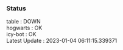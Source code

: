 ### Status


table : DOWN  
hogwarts : OK  
icy-bot : OK  
Latest Update : 2023-01-04 06:11:15.339371
